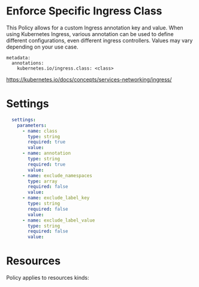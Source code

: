 # Enforce Specific Ingress Class

This Policy allows for a custom Ingress annotation key and value. When using Kubernetes Ingress, various annotation can be used to define different configurations, even different ingress controllers. Values may vary depending on your use case. 


```
metadata:
  annotations:
    kubernetes.io/ingress.class: <class>
```
https://kubernetes.io/docs/concepts/services-networking/ingress/


# Settings
```yaml
  settings:
    parameters:
      - name: class
        type: string
        required: true
        value:
      - name: annotation
        type: string
        required: true
        value:
      - name: exclude_namespaces
        type: array
        required: false
        value:
      - name: exclude_label_key
        type: string
        required: false
        value:
      - name: exclude_label_value
        type: string
        required: false
        value:
```

# Resources
Policy applies to resources kinds:

